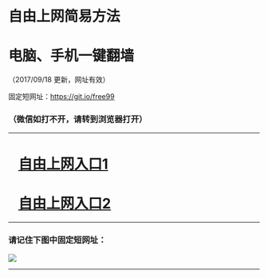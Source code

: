 ﻿# 自由上网简易方法

# 电脑、手机一键翻墙

（2017/09/18 更新，网址有效）

固定短网址：https://git.io/free99

### （微信如打不开，请转到浏览器打开）


***





# &nbsp;&nbsp; <a href="http://ft621527693.fwq-tz1005.info/fwqtz01.html?t=0918001213 " target="_blank">自由上网入口1</a>
# &nbsp;&nbsp; <a href="http://ft1969328398.fwq-tz1006.info/fwqtz02.html?t=091800126278 " target="_blank">自由上网入口2</a>
***

### 请记住下图中固定短网址：

<img src="https://s3-us-west-2.amazonaws.com/fwq-1001/yjfq-20170905okok.png" /> 


***

